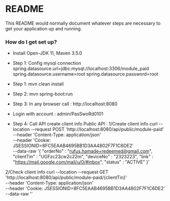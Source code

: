 # README #

This README would normally document whatever steps are necessary to get your application up and running.

### How do I get set up? ###

* Install Open-JDK 11, Maven 3.5.0
* Step 1: Config mysql connection
    spring.datasource.url=jdbc:mysql://localhost:3306/module_paid
    spring.datasource.username=root
    spring.datasource.password=root
* Step 1: mvn clean install
* Step 2: mvn spring-boot:run
* Step 3: In any browser call : http://localhost:8080
* Login with account : admin/PasSwoRd0101

* Step 4: Call API create client info
Public API :
1/Create client info
curl --location --request POST 'http://localhost:8080/api/public/module-paid' \
--header 'Content-Type: application/json' \
--header 'Cookie: JSESSIONID=8FC5EAAB4695BB1D3AA4802F7F1C6DE2' \
--data-raw '{
    "orderNo" : "rufus.hamade+redeemed@gmail.com",
    "clientTin" : "UGFzc23cw2c22m",
    "deviceNo" : "2323223",
    "link" : "https://mail.google.com/mail/u/0/#inbox",
    "status" : "ACTIVE"
}'

2/Check client info
curl --location --request GET 'http://localhost:8080/api/public/module-paid/{clientTin}' \
--header 'Content-Type: application/json' \
--header 'Cookie: JSESSIONID=8FC5EAAB4695BB1D3AA4802F7F1C6DE2' \
--data-raw ''





